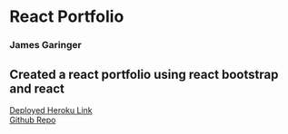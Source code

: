 # React Portfolio
### James Garinger
## Created a react portfolio using react bootstrap and react 

[Deployed Heroku Link](https://jkgportfolio.herokuapp.com/) \
[Github Repo](https://github.com/originator1/ReactPortfolio)